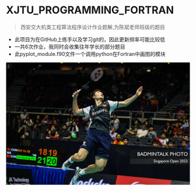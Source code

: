 # XJTU_PROGRAMMING_FORTRAN
>西安交大机类工程算法程序设计作业题解,为陈斌老师班级的题目
>
* 此项目为在GitHub上练手以及学习git的，因此更新频率可能比较低<br>
* 一共6次作业，我同时会收集往年学长的部分题目
* 此pyplot_module.f90文件一个调用python在Fortran中画图的模块


<img src="https://github.com/Harbour-z/XJTU_PROGRAMMING_FORTRAN/blob/main/Pics/%E5%BE%AE%E4%BF%A1%E5%9B%BE%E7%89%87_20231013003221.jpg" alt="石宇奇" title="非常喜欢的球星">
